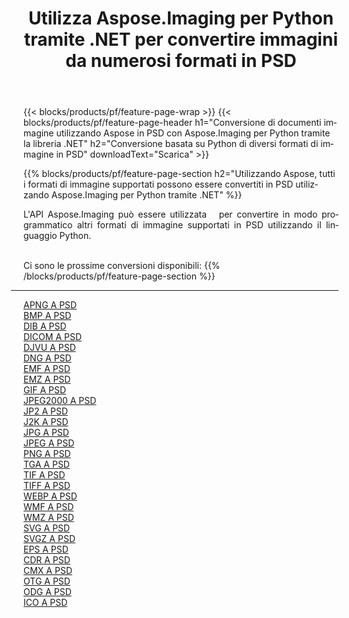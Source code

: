 ﻿---
title: Utilizza Aspose.Imaging per Python tramite .NET per convertire immagini da numerosi formati in PSD 
weight: 3920
url: /it/python-net/conversion/to/psd 
lang: it
langdirlevel: 2
locales: zh-hans,ja,it,ru,de,es,fr,nl,id,lt,pl,pt,vi,tr,ko,zh-hant,ar,hi,th,sv,cs,uk,he
description: Puoi utilizzare Aspose.Imaging per Python tramite la libreria .NET per convertire da una varietà di formati in PSD
---

{{< blocks/products/pf/feature-page-wrap >}}
{{< blocks/products/pf/feature-page-header h1="Conversione di documenti immagine utilizzando Aspose in PSD con Aspose.Imaging per Python tramite la libreria .NET" h2="Conversione basata su Python di diversi formati di immagine in PSD" downloadText="Scarica" >}}


{{% blocks/products/pf/feature-page-section  h2="Utilizzando Aspose, tutti i formati di immagine supportati possono essere convertiti in PSD utilizzando Aspose.Imaging per Python tramite .NET" %}}
<p align=justify>L'API Aspose.Imaging può essere utilizzata   per convertire in modo programmatico altri formati di immagine supportati in PSD utilizzando il linguaggio Python.</p>
<br/>
Ci sono le prossime conversioni disponibili:
{{% /blocks/products/pf/feature-page-section %}}
<div class="container-fluid productfamilypage bg-gray">
    <div class="convertypes bg-gray agp-content section">
        <div class="container">
		<hr style="margin-left:-20px;"/>
		<div class="row other-converters">
		    <div class='col-md-2 other-converter remove-lp remove-rp'><a href="/imaging/it/python-net/conversion/apng-to-psd" >APNG A PSD</a></div>
<div class='col-md-2 other-converter remove-lp remove-rp'><a href="/imaging/it/python-net/conversion/bmp-to-psd" >BMP A PSD</a></div>
<div class='col-md-2 other-converter remove-lp remove-rp'><a href="/imaging/it/python-net/conversion/dib-to-psd" >DIB A PSD</a></div>
<div class='col-md-2 other-converter remove-lp remove-rp'><a href="/imaging/it/python-net/conversion/dicom-to-psd" >DICOM A PSD</a></div>
<div class='col-md-2 other-converter remove-lp remove-rp'><a href="/imaging/it/python-net/conversion/djvu-to-psd" >DJVU A PSD</a></div>
<div class='col-md-2 other-converter remove-lp remove-rp'><a href="/imaging/it/python-net/conversion/dng-to-psd" >DNG A PSD</a></div>
<div class='col-md-2 other-converter remove-lp remove-rp'><a href="/imaging/it/python-net/conversion/emf-to-psd" >EMF A PSD</a></div>
<div class='col-md-2 other-converter remove-lp remove-rp'><a href="/imaging/it/python-net/conversion/emz-to-psd" >EMZ A PSD</a></div>
<div class='col-md-2 other-converter remove-lp remove-rp'><a href="/imaging/it/python-net/conversion/gif-to-psd" >GIF A PSD</a></div>
<div class='col-md-2 other-converter remove-lp remove-rp'><a href="/imaging/it/python-net/conversion/jpeg2000-to-psd" >JPEG2000 A PSD</a></div>
<div class='col-md-2 other-converter remove-lp remove-rp'><a href="/imaging/it/python-net/conversion/jp2-to-psd" >JP2 A PSD</a></div>
<div class='col-md-2 other-converter remove-lp remove-rp'><a href="/imaging/it/python-net/conversion/j2k-to-psd" >J2K A PSD</a></div>
<div class='col-md-2 other-converter remove-lp remove-rp'><a href="/imaging/it/python-net/conversion/jpg-to-psd" >JPG A PSD</a></div>
<div class='col-md-2 other-converter remove-lp remove-rp'><a href="/imaging/it/python-net/conversion/jpeg-to-psd" >JPEG A PSD</a></div>
<div class='col-md-2 other-converter remove-lp remove-rp'><a href="/imaging/it/python-net/conversion/png-to-psd" >PNG A PSD</a></div>
<div class='col-md-2 other-converter remove-lp remove-rp'><a href="/imaging/it/python-net/conversion/tga-to-psd" >TGA A PSD</a></div>
<div class='col-md-2 other-converter remove-lp remove-rp'><a href="/imaging/it/python-net/conversion/tif-to-psd" >TIF A PSD</a></div>
<div class='col-md-2 other-converter remove-lp remove-rp'><a href="/imaging/it/python-net/conversion/tiff-to-psd" >TIFF A PSD</a></div>
<div class='col-md-2 other-converter remove-lp remove-rp'><a href="/imaging/it/python-net/conversion/webp-to-psd" >WEBP A PSD</a></div>
<div class='col-md-2 other-converter remove-lp remove-rp'><a href="/imaging/it/python-net/conversion/wmf-to-psd" >WMF A PSD</a></div>
<div class='col-md-2 other-converter remove-lp remove-rp'><a href="/imaging/it/python-net/conversion/wmz-to-psd" >WMZ A PSD</a></div>
<div class='col-md-2 other-converter remove-lp remove-rp'><a href="/imaging/it/python-net/conversion/svg-to-psd" >SVG A PSD</a></div>
<div class='col-md-2 other-converter remove-lp remove-rp'><a href="/imaging/it/python-net/conversion/svgz-to-psd" >SVGZ A PSD</a></div>
<div class='col-md-2 other-converter remove-lp remove-rp'><a href="/imaging/it/python-net/conversion/eps-to-psd" >EPS A PSD</a></div>
<div class='col-md-2 other-converter remove-lp remove-rp'><a href="/imaging/it/python-net/conversion/cdr-to-psd" >CDR A PSD</a></div>
<div class='col-md-2 other-converter remove-lp remove-rp'><a href="/imaging/it/python-net/conversion/cmx-to-psd" >CMX A PSD</a></div>
<div class='col-md-2 other-converter remove-lp remove-rp'><a href="/imaging/it/python-net/conversion/otg-to-psd" >OTG A PSD</a></div>
<div class='col-md-2 other-converter remove-lp remove-rp'><a href="/imaging/it/python-net/conversion/odg-to-psd" >ODG A PSD</a></div>
<div class='col-md-2 other-converter remove-lp remove-rp'><a href="/imaging/it/python-net/conversion/ico-to-psd" >ICO A PSD</a></div>
                </div>
        </div>
    </div>
</div>
<br/>

